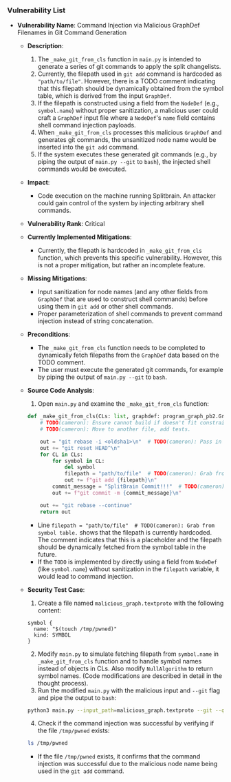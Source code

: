 ### Vulnerability List

- **Vulnerability Name**: Command Injection via Malicious GraphDef Filenames in Git Command Generation
  - **Description**:
    1. The `_make_git_from_cls` function in `main.py` is intended to generate a series of git commands to apply the split changelists.
    2. Currently, the filepath used in `git add` command is hardcoded as `"path/to/file"`. However, there is a TODO comment indicating that this filepath should be dynamically obtained from the symbol table, which is derived from the input `GraphDef`.
    3. If the filepath is constructed using a field from the `NodeDef` (e.g., `symbol.name`) without proper sanitization, a malicious user could craft a `GraphDef` input file where a `NodeDef`'s `name` field contains shell command injection payloads.
    4. When `_make_git_from_cls` processes this malicious `GraphDef` and generates git commands, the unsanitized node name would be inserted into the `git add` command.
    5. If the system executes these generated git commands (e.g., by piping the output of `main.py --git` to `bash`), the injected shell commands would be executed.
  - **Impact**:
    - Code execution on the machine running Splitbrain. An attacker could gain control of the system by injecting arbitrary shell commands.
  - **Vulnerability Rank**: Critical
  - **Currently Implemented Mitigations**:
    - Currently, the filepath is hardcoded in `_make_git_from_cls` function, which prevents this specific vulnerability. However, this is not a proper mitigation, but rather an incomplete feature.
  - **Missing Mitigations**:
    - Input sanitization for node names (and any other fields from `GraphDef` that are used to construct shell commands) before using them in `git add` or other shell commands.
    - Proper parameterization of shell commands to prevent command injection instead of string concatenation.
  - **Preconditions**:
    - The `_make_git_from_cls` function needs to be completed to dynamically fetch filepaths from the `GraphDef` data based on the TODO comment.
    - The user must execute the generated git commands, for example by piping the output of `main.py --git` to `bash`.
  - **Source Code Analysis**:
    1. Open `main.py` and examine the `_make_git_from_cls` function:
    ```python
    def _make_git_from_cls(CLs: list, graphdef: program_graph_pb2.GraphDef) -> str:
        # TODO(cameron): Ensure cannot build if doesn't fit constraints.
        # TODO(cameron): Move to another file, add tests.

        out = "git rebase -i <oldsha1>\n"  # TODO(cameron): Pass in via CLI.
        out += "git reset HEAD^\n"
        for CL in CLs:
            for symbol in CL:
                del symbol
                filepath = "path/to/file"  # TODO(cameron): Grab from symbol table.
                out += f"git add {filepath}\n"
            commit_message = "SplitBrain Commit!!!"  # TODO(cameron): Generate description.
            out += f"git commit -m {commit_message}\n"

        out += "git rebase --continue"
        return out
    ```
    - Line `filepath = "path/to/file"  # TODO(cameron): Grab from symbol table.` shows that the filepath is currently hardcoded. The comment indicates that this is a placeholder and the filepath should be dynamically fetched from the symbol table in the future.
    - If the `TODO` is implemented by directly using a field from `NodeDef` (like `symbol.name`) without sanitization in the `filepath` variable, it would lead to command injection.

  - **Security Test Case**:
    1. Create a file named `malicious_graph.textproto` with the following content:
    ```textproto
    symbol {
      name: "$(touch /tmp/pwned)"
      kind: SYMBOL
    }
    ```
    2. Modify `main.py` to simulate fetching filepath from `symbol.name` in `_make_git_from_cls` function and to handle symbol names instead of objects in CLs. Also modify `NullAlgorithm` to return symbol names.  (Code modifications are described in detail in the thought process).
    3. Run the modified `main.py` with the malicious input and `--git` flag and pipe the output to `bash`:
    ```bash
    python3 main.py --input_path=malicious_graph.textproto --git --quiet | bash
    ```
    4. Check if the command injection was successful by verifying if the file `/tmp/pwned` exists:
    ```bash
    ls /tmp/pwned
    ```
    - If the file `/tmp/pwned` exists, it confirms that the command injection was successful due to the malicious node name being used in the `git add` command.